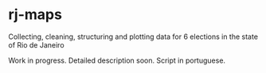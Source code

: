 # rj-maps
Collecting, cleaning, structuring and plotting data for 6 elections in the state of Rio de Janeiro

Work in progress. Detailed description soon. Script in portuguese.

